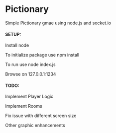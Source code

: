# Pictionary
Simple Pictionary gmae using node.js and socket.io

#### SETUP:
Install node

To initialize package use npm install

To run use node index.js

Browse on 127.0.0.1:1234

#### TODO:
Implement Player Logic

Implement Rooms

Fix issue with different screen size

Other graphic enhancements
